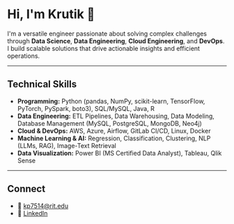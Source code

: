 # Hi, I'm Krutik 👋

I'm a versatile engineer passionate about solving complex challenges through **Data Science**, **Data Engineering**, **Cloud Engineering**, and **DevOps**. 
I build scalable solutions that drive actionable insights and efficient operations.

---

## Technical Skills

- **Programming:** Python (pandas, NumPy, scikit-learn, TensorFlow, PyTorch, PySpark, boto3), SQL/MySQL, Java, R  
- **Data Engineering:** ETL Pipelines, Data Warehousing, Data Modeling, Database Management (MySQL, PostgreSQL, MongoDB, Neo4j)  
- **Cloud & DevOps:** AWS, Azure, Airflow, GitLab CI/CD, Linux, Docker  
- **Machine Learning & AI:** Regression, Classification, Clustering, NLP (LLMs, RAG), Image-Text Retrieval  
- **Data Visualization:** Power BI (MS Certified Data Analyst), Tableau, Qlik Sense


<!--
---

## Projects

- **CandyFlow ETL Pipeline:** Streamlined data ingestion and analytics.
- **EfficienGPT:** AI-powered learning platform leveraging the Pareto principle.
- **Intelligent Document Query:** Fast, local LLM-powered document retrieval.
-->
---

## Connect

- 📧 [kp7514@rit.edu](mailto:kp7514@rit.edu)
- 🔗 [LinkedIn](https://www.linkedin.com/in/panchalkrutik)


<!--
**Krutik4/Krutik4** is a ✨ _special_ ✨ repository because its `README.md` (this file) appears on your GitHub profile.

Here are some ideas to get you started:

- 🔭 I’m currently working on ...
- 🌱 I’m currently learning ...
- 👯 I’m looking to collaborate on ...
- 🤔 I’m looking for help with ...
- 💬 Ask me about ...
- 📫 How to reach me: ...
- 😄 Pronouns: ...
- ⚡ Fun fact: ...
-->
